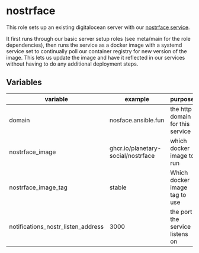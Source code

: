 # nostrface


This role sets up an existing digitalocean server with our [nostrface service](https://github.com/planetary-social/nostrface).

It first runs through our basic server setup roles (see meta/main for the role dependencies), then runs the service as a docker image with a systemd service set to continually poll our container registry for new version of the image.  This lets us update the image and have it reflected in our services without having to do any additional deployment steps.

## Variables

| variable                           | example                            | purpose                          |
|------------------------------------|------------------------------------|----------------------------------|
| domain                             | nosface.ansible.fun                | the http domain for this service |
| nostrface_image                    | ghcr.io/planetary-social/nostrface | which docker image to run        |
| nostrface_image_tag                | stable                             | Which docker image tag to use    |
| notifications_nostr_listen_address | 3000                               | the port the service listens on  |
